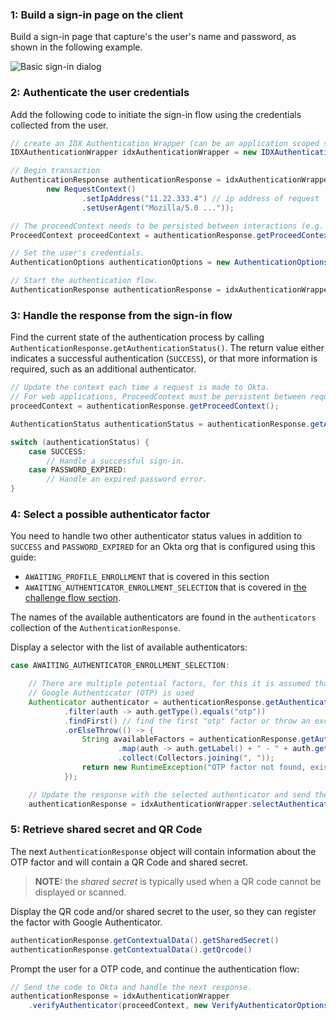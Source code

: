 ### 1: Build a sign-in page on the client

Build a sign-in page that capture's the user's name and password, as shown in the following example.

![Basic sign-in dialog](/img/authenticators/java-authenticators-signinform.png)

### 2: Authenticate the user credentials

Add the following code to initiate the sign-in flow using the credentials collected from the user.

```java
// create an IDX Authentication Wrapper (can be an application scoped singleton)
IDXAuthenticationWrapper idxAuthenticationWrapper = new IDXAuthenticationWrapper();

// Begin transaction
AuthenticationResponse authenticationResponse = idxAuthenticationWrapper.begin(
        new RequestContext()
                .setIpAddress("11.22.333.4") // ip address of request
                .setUserAgent("Mozilla/5.0 ..."));

// The proceedContext needs to be persisted between interactions (e.g. stored in a HttpSession for web apps)
ProceedContext proceedContext = authenticationResponse.getProceedContext();

// Set the user's credentials.
AuthenticationOptions authenticationOptions = new AuthenticationOptions(username, password);

// Start the authentication flow.
AuthenticationResponse authenticationResponse = idxAuthenticationWrapper.authenticate(authenticationOptions, proceedContext);
```

### 3: Handle the response from the sign-in flow

Find the current state of the authentication process by calling `AuthenticationResponse.getAuthenticationStatus()`. The return value either indicates a successful authentication (`SUCCESS`), or that more information is required, such as an additional authenticator.


```java
// Update the context each time a request is made to Okta.
// For web applications, ProceedContext must be persistent between requests.
proceedContext = authenticationResponse.getProceedContext();

AuthenticationStatus authenticationStatus = authenticationResponse.getAuthenticationStatus();

switch (authenticationStatus) {
    case SUCCESS:
        // Handle a successful sign-in.
    case PASSWORD_EXPIRED:
        // Handle an expired password error.
}
```

### 4: Select a possible authenticator factor

You need to handle two other authenticator status values in addition to `SUCCESS` and `PASSWORD_EXPIRED` for an Okta org that is configured using this guide:

* `AWAITING_PROFILE_ENROLLMENT` that is covered in this section
* `AWAITING_AUTHENTICATOR_ENROLLMENT_SELECTION` that is covered in [the challenge flow section](#integrate-sdk-for-authenticator-challenge).

The names of the available authenticators are found in the `authenticators` collection of the `AuthenticationResponse`.

Display a selector with the list of available authenticators:


```java
case AWAITING_AUTHENTICATOR_ENROLLMENT_SELECTION:

    // There are multiple potential factors, for this it is assumed that
    // Google Authenticator (OTP) is used
    Authenticator authenticator = authenticationResponse.getAuthenticators().stream()
            .filter(auth -> auth.getType().equals("otp"))
            .findFirst() // find the first "otp" factor or throw an exception
            .orElseThrow(() -> {
                String availableFactors = authenticationResponse.getAuthenticators().stream()
                        .map(auth -> auth.getLabel() + " - " + auth.getType())
                        .collect(Collectors.joining(", "));
                return new RuntimeException("OTP factor not found, existing options: " + availableFactors);
            });

    // Update the response with the selected authenticator and send the result back to the server.
    authenticationResponse = idxAuthenticationWrapper.selectAuthenticator(proceedContext, authenticator);
```

### 5: Retrieve shared secret and QR Code

The next `AuthenticationResponse` object will contain information about the OTP factor and will contain a QR Code and shared secret.

> **NOTE:** the _shared secret_ is typically used when a QR code cannot be displayed or scanned.

Display the QR code and/or shared secret to the user, so they can register the factor with Google Authenticator.

```java
authenticationResponse.getContextualData().getSharedSecret()
authenticationResponse.getContextualData().getQrcode()
```

Prompt the user for a OTP code, and continue the authentication flow:

```java
// Send the code to Okta and handle the next response.
authenticationResponse = idxAuthenticationWrapper
    .verifyAuthenticator(proceedContext, new VerifyAuthenticatorOptions(code));
```


